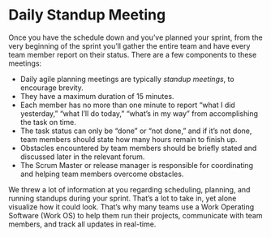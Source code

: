 # **Daily Standup Meeting**


Once you have the schedule down and you’ve planned your sprint, from the very beginning of the sprint you’ll gather the entire team and have every team member report on their status. There are a few components to these meetings:

- Daily agile planning meetings are typically *standup meetings*, to encourage brevity.
- They have a maximum duration of 15 minutes.
- Each member has no more than one minute to report “what I did yesterday,” “what I’ll do today,” “what’s in my way” from accomplishing the task on time.
- The task status can only be “done” or “not done,” and if it’s not done, team members should state how many hours remain to finish up.
- Obstacles encountered by team members should be briefly stated and discussed later in the relevant forum.
- The Scrum Master or release manager is responsible for coordinating and helping team members overcome obstacles.

We threw a lot of information at you regarding scheduling, planning, and running standups during your sprint. That’s a lot to take in, yet alone visualize how it could look. That’s why many teams use a Work Operating Software (Work OS) to help them run their projects, communicate with team members, and track all updates in real-time.
